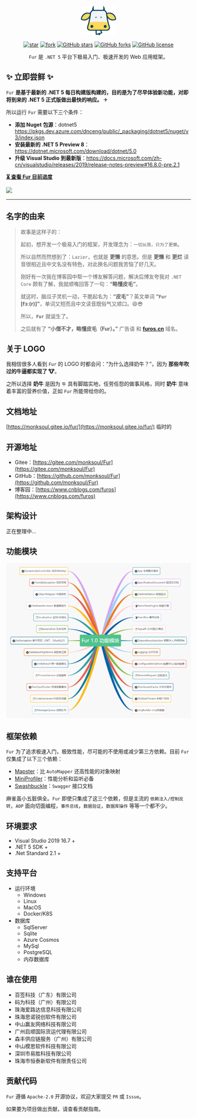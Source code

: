<p></p>
<p></p>

<p align="center">
<img src="./handbook/static/img/furlogo.png" height="80"/>
</p>

<div align="center">

[![star](https://gitee.com/monksoul/Fur/badge/star.svg?theme=dark)](https://gitee.com/monksoul/Fur/stargazers) [![fork](https://gitee.com/monksoul/Fur/badge/fork.svg?theme=dark)](https://gitee.com/monksoul/Fur/members) [![GitHub stars](https://img.shields.io/github/stars/MonkSoul/Fur?logo=github)](https://github.com/MonkSoul/Fur/stargazers) [![GitHub forks](https://img.shields.io/github/forks/MonkSoul/Fur?logo=github)](https://github.com/MonkSoul/Fur/network) [![GitHub license](https://img.shields.io/github/license/MonkSoul/Fur)](https://github.com/MonkSoul/Fur/blob/alpha/LICENSE)

</div>

<div align="center">

`Fur` 是 `.NET 5` 平台下极易入门、极速开发的 Web 应用框架。

</div>

## ✨ 立即尝鲜 ✨

`Fur` **是基于最新的 .NET 5 每日构建版构建的，目的是为了尽早体验新功能，对即将到来的 .NET 5 正式版做出最快的响应。** ✈

所以运行 `Fur` 需要以下三个条件：

- **添加 Nuget 包源**：dotnet5 https://pkgs.dev.azure.com/dnceng/public/_packaging/dotnet5/nuget/v3/index.json
- **安装最新的 .NET 5 Preview 8**：https://dotnet.microsoft.com/download/dotnet/5.0
- **升级 Visual Studio 到最新版**：https://docs.microsoft.com/zh-cn/visualstudio/releases/2019/release-notes-preview#16.8.0-pre.2.1

**[⏳ 查看 Fur 目前进度](https://gitee.com/monksoul/Fur/board)**

<img src="./handbook/static/img/demo.gif" />

---

## 名字的由来

> 故事是这样子的：
>
> 起初，想开发一个极易入门的框架，开发理念为：`一切从简，只为了更懒`。
>
> 所以自然而然想到了：`Lazier`，也就是 **更懒** 的意思。但是 **更懒** 和 **更烂** 读音很相近且中文名没有特色，对此换名问题我苦恼了好几天。
>
> 刚好有一次我在博客园中帮一个博友解答问题，解决后博友夸我对 `.NET Core` 颇有了解，我就顺嘴回答了一句：**“略懂皮毛”**。
>
> 就这时，脑瓜子灵机一动，干脆起名为：**“皮毛”**？英文单词 **“`Fur` [fɜː(r)]”**，单词又短而且中文读音既俗气又顺口。😄😎
>
> 所以，**`Fur`** 就诞生了。
>
> 之后就有了 **“小僧不才，略懂皮毛（Fur）。”** 广告语 和 **[furos.cn](https://furos.cn)** 域名。

## 关于 LOGO

我相信很多人看到 `Fur` 的 LOGO 时都会问：“为什么选择奶牛？”，因为 **那些年吹过的牛逼都实现了 🐮**。

之所以选择 **奶牛** 是因为 `牛` 具有脚踏实地，任劳任怨的做事风格，同时 **奶牛** 意味着丰富的营养价值，正如 `Fur` 所能带给你的。

## 文档地址

[https://monksoul.gitee.io/fur/](https://monksoul.gitee.io/fur/) 临时的

## 开源地址

- Gitee：[https://gitee.com/monksoul/Fur](https://gitee.com/monksoul/Fur)
- GitHub：[https://github.com/monksoul/Fur](https://github.com/monksoul/Fur)
- 博客园：[https://www.cnblogs.com/furos](https://www.cnblogs.com/furos)

## 架构设计

正在整理中...

## 功能模块

<p align="center">
<img src="./handbook/static/img/furfunctions.png"/>
</p>

## 框架依赖

`Fur` 为了追求极速入门，极致性能，尽可能的不使用或减少第三方依赖。目前 `Fur` 仅集成了以下三个依赖：

- [Mapster](https://github.com/MapsterMapper/Mapster)：比 `AutoMapper` 还高性能的对象映射
- [MiniProfiler](https://github.com/MiniProfiler/dotnet)：性能分析和监听必备
- [Swashbuckle](https://github.com/domaindrivendev/Swashbuckle.AspNetCore)：`Swagger` 接口文档

麻雀虽小五脏俱全。`Fur` 即使只集成了这三个依赖，但是主流的 `依赖注入/控制反转`，`AOP` 面向切面编程，`事件总线`，`数据验证`，`数据库操作` 等等一个都不少。

## 环境要求

- Visual Studio 2019 16.7 +
- .NET 5 SDK +
- .Net Standard 2.1 +

## 支持平台

- 运行环境
  - Windows
  - Linux
  - MacOS
  - Docker/K8S
- 数据库
  - SqlServer
  - Sqlite
  - Azure Cosmos
  - MySql
  - PostgreSQL
  - 内存数据库

## 谁在使用

- 百签科技（广东）有限公司
- 码为科技（广州）有限公司
- 珠海爱路达信息科技有限公司
- 珠海思诺锐创软件有限公司
- 中山赢友网络科技有限公司
- 广州启顺国际货运代理有限公司
- 森丰供应链服务（广州）有限公司
- 中山模思软件科技有限公司
- 深圳市易胜科技有限公司
- 珠海市恒泰新软件有限责任公司

## 贡献代码

`Fur` 遵循 `Apache-2.0` 开源协议，欢迎大家提交 `PR` 或 `Issue`。

如果要为项目做出贡献，请查看贡献指南。

